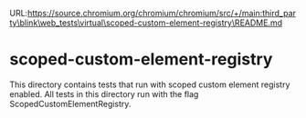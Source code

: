 URL:https://source.chromium.org/chromium/chromium/src/+/main:third_party\blink\web_tests\virtual\scoped-custom-element-registry\README.md
# scoped-custom-element-registry

This directory contains tests that run with scoped custom element registry enabled.
All tests in this directory run with the flag ScopedCustomElementRegistry.

